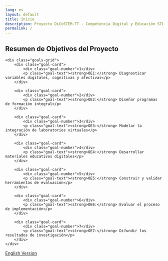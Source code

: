 ```yaml
---
lang: es
layout: default
title: Inicio
description: Proyecto DiCoSTEM-TT - Competencia Digital y Educación STEM en Formación del Profesorado
permalink: /
---
```

<section class="goals-section">
    <h2 class="section-title">
        <span class="icon-search"></span>
        Resumen de Objetivos del Proyecto
    </h2>
    
    <div class="goals-grid">
        <div class="goal-card">
            <div class="goal-number">1</div>
            <p class="goal-text"><strong>OE1:</strong> Diagnosticar variables digitales, cognitivas y afectivas</p>
        </div>
        
        <div class="goal-card">
            <div class="goal-number">2</div>
            <p class="goal-text"><strong>OE2:</strong> Diseñar programas de formación integral</p>
        </div>
        
        <div class="goal-card">
            <div class="goal-number">3</div>
            <p class="goal-text"><strong>OE3:</strong> Modelar la integración de laboratorios virtuales</p>
        </div>
        
        <div class="goal-card">
            <div class="goal-number">4</div>
            <p class="goal-text"><strong>OE4:</strong> Desarrollar materiales educativos digitales</p>
        </div>
        
        <div class="goal-card">
            <div class="goal-number">5</div>
            <p class="goal-text"><strong>OE5:</strong> Construir y validar herramientas de evaluación</p>
        </div>
        
        <div class="goal-card">
            <div class="goal-number">6</div>
            <p class="goal-text"><strong>OE6:</strong> Evaluar el proceso de implementación</p>
        </div>
        
        <div class="goal-card">
            <div class="goal-number">7</div>
            <p class="goal-text"><strong>OE7:</strong> Difundir los resultados de investigación</p>
        </div>
    </div>
</section>

<div class="language-toggle">
    <a href="/en/" class="language-link">
        <span class="icon-globe"></span>
        English Version
    </a>
</div>

